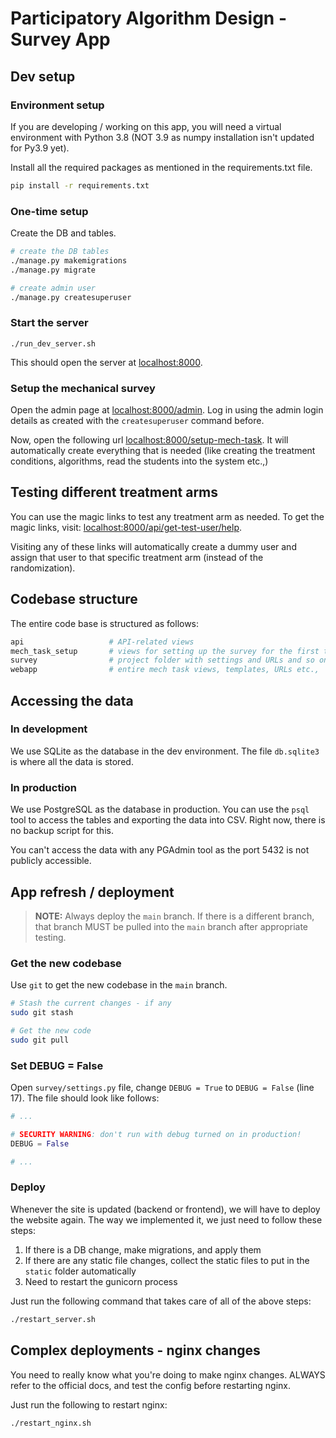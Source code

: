 # Participatory Algorithm Design - Survey App

## Dev setup

### Environment setup

If you are developing / working on this app, you will need a virtual environment with Python 3.8 (NOT 3.9 as numpy installation isn't updated for Py3.9 yet).

Install all the required packages as mentioned in the requirements.txt file.

```bash
pip install -r requirements.txt
```

### One-time setup

Create the DB and tables.

```bash
# create the DB tables
./manage.py makemigrations
./manage.py migrate

# create admin user
./manage.py createsuperuser
```

### Start the server

```
./run_dev_server.sh
```

This should open the server at [localhost:8000](localhost:8000).

### Setup the mechanical survey

Open the admin page at [localhost:8000/admin](localhost:8000/admin). Log in using the admin login details as created with the `createsuperuser` command before.

Now, open the following url [localhost:8000/setup-mech-task](localhost:8000/setup-mech-task). It will automatically create everything that is needed (like creating the treatment conditions, algorithms, read the students into the system etc.,)

## Testing different treatment arms

You can use the magic links to test any treatment arm as needed. To get the magic links, visit: [localhost:8000/api/get-test-user/help](localhost:8000/api/get-test-user/help).

Visiting any of these links will automatically create a dummy user and assign that user to that specific treatment arm (instead of the randomization).

## Codebase structure

The entire code base is structured as follows:

```bash
api                   # API-related views
mech_task_setup       # views for setting up the survey for the first time
survey                # project folder with settings and URLs and so on
webapp                # entire mech task views, templates, URLs etc.,
```

## Accessing the data

### In development

We use SQLite as the database in the dev environment. The file `db.sqlite3` is where all the data is stored.

### In production

We use PostgreSQL as the database in production. You can use the `psql` tool to access the tables and exporting the data into CSV. Right now, there is no backup script for this.

You can't access the data with any PGAdmin tool as the port 5432 is not publicly accessible.

## App refresh / deployment

> **NOTE:** Always deploy the `main` branch. If there is a different branch, that branch MUST be pulled into the `main` branch after appropriate testing.

### Get the new codebase

Use `git` to get the new codebase in the `main` branch.

```bash
# Stash the current changes - if any
sudo git stash

# Get the new code
sudo git pull
```

### Set DEBUG = False

Open `survey/settings.py` file, change `DEBUG = True` to `DEBUG = False` (line 17). The file should look like follows:

```python
# ...

# SECURITY WARNING: don't run with debug turned on in production!
DEBUG = False

# ...
```

### Deploy

Whenever the site is updated (backend or frontend), we will have to deploy the website again. The way we implemented it, we just need to follow these steps:

1. If there is a DB change, make migrations, and apply them
2. If there are any static file changes, collect the static files to put in the `static` folder automatically
3. Need to restart the gunicorn process

Just run the following command that takes care of all of the above steps:

```bash
./restart_server.sh
```

## Complex deployments - nginx changes

You need to really know what you're doing to make nginx changes. ALWAYS refer to the official docs, and test the config before restarting nginx.

Just run the following to restart nginx:

```bash
./restart_nginx.sh
```

